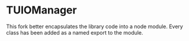 # TUIOManager

This fork better encapsulates the library code into a node module.
Every class has been added as a named export to the module.